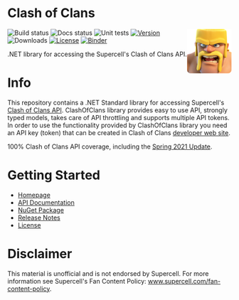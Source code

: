 # Clash of Clans
<img align="right" width="100px" src="https://github.com/tparviainen/clashofclans/raw/master/docfx/images/icon.png" />

![Build status](https://github.com/tparviainen/clashofclans/workflows/build/badge.svg)
![Docs status](https://github.com/tparviainen/clashofclans/workflows/docs/badge.svg)
![Unit tests](https://github.com/tparviainen/clashofclans/workflows/tests/badge.svg)
[![Version](https://img.shields.io/nuget/v/ClashOfClans.svg)](https://www.nuget.org/packages/ClashOfClans)
![Downloads](https://img.shields.io/nuget/dt/ClashOfClans.svg)
[![License](https://img.shields.io/github/license/tparviainen/clashofclans.svg)](https://github.com/tparviainen/clashofclans/blob/master/LICENSE)
[![Binder](https://mybinder.org/badge_logo.svg)](https://mybinder.org/v2/gh/tparviainen/clashofclans/master?urlpath=lab)

.NET library for accessing the Supercell's Clash of Clans API.

# Info
This repository contains a .NET Standard library for accessing Supercell's [Clash of Clans API](https://developer.clashofclans.com/). ClashOfClans library provides easy to use API, strongly typed models, takes care of API throttling and supports multiple API tokens. In order to use the functionality provided by ClashOfClans library you need an API key (token) that can be created in Clash of Clans [developer web site](https://developer.clashofclans.com/).

100% Clash of Clans API coverage, including the [Spring 2021 Update](https://clashofclans.com/blog/release-notes/).

# Getting Started
- [Homepage](https://tparviainen.github.io/clashofclans/)
- [API Documentation](https://tparviainen.github.io/clashofclans/api/)
- [NuGet Package](https://www.nuget.org/packages/ClashOfClans)
- [Release Notes](https://github.com/tparviainen/clashofclans/releases)
- [License](https://github.com/tparviainen/clashofclans/blob/master/LICENSE)

# Disclaimer
This material is unofficial and is not endorsed by Supercell. For more information see Supercell's Fan Content Policy: www.supercell.com/fan-content-policy.
